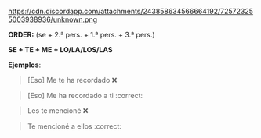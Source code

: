 https://cdn.discordapp.com/attachments/243858634566664192/725723255003938936/unknown.png


**ORDER:**
(se + 2.ª pers. + 1.ª pers. + 3.ª pers.)

**SE + TE + ME + LO/LA/LOS/LAS**


**Ejemplos**:


> [Eso] Me te ha recordado :x:

> [Eso] Me ha recordado a ti :correct:



> Les te mencioné :x:

> Te mencioné a ellos :correct:
